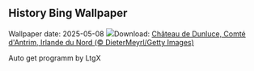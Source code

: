 ## History Bing Wallpaper
Wallpaper date: 2025-05-08
![](https://www.bing.com/th?id=OHR.DunluceIreland_FR-CA3431196090_UHD.jpg&w=1000)Download: [Château de Dunluce, Comté d'Antrim, Irlande du Nord (© DieterMeyrl/Getty Images)](https://www.bing.com/th?id=OHR.DunluceIreland_FR-CA3431196090_UHD.jpg)

Auto get programm by LtgX
